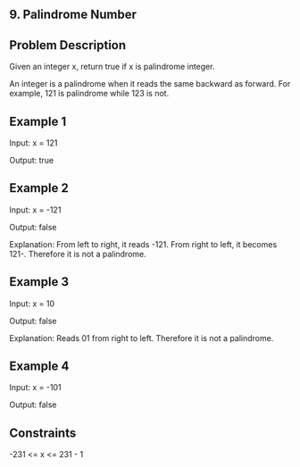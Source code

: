 ## 9. Palindrome Number
## Problem Description

Given an integer x, return true if x is palindrome integer.

An integer is a palindrome when it reads the same backward as forward. For example, 121 is palindrome while 123 is not.

## Example 1

Input: x = 121

Output: true

## Example 2

Input: x = -121

Output: false

Explanation: From left to right, it reads -121. From right to left, it becomes 121-. Therefore it is not a palindrome.

## Example 3

Input: x = 10

Output: false

Explanation: Reads 01 from right to left. Therefore it is not a palindrome.

## Example 4

Input: x = -101

Output: false

## Constraints

-231 <= x <= 231 - 1